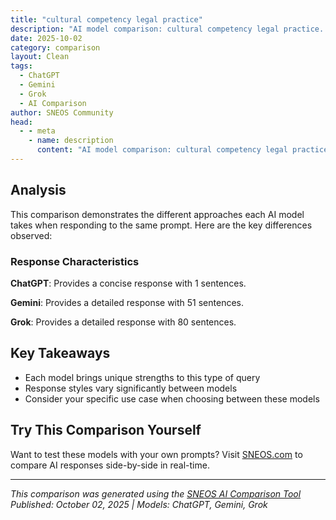 ```yaml
---
title: "cultural competency legal practice"
description: "AI model comparison: cultural competency legal practice..."
date: 2025-10-02
category: comparison
layout: Clean
tags:
  - ChatGPT
  - Gemini
  - Grok
  - AI Comparison
author: SNEOS Community
head:
  - - meta
    - name: description
      content: "AI model comparison: cultural competency legal practice..."
---
```


<ChatComparison
  title="cultural competency legal practice"
  prompt="cultural competency legal practice"
  :responses='{
    "ChatGPT": "Cultural competency in legal practice refers to the ability of legal professionals to understand, communicate with, and effectively interact with clients from diverse cultural backgrounds. It is essential for lawyers, judges, and other legal practitioners to be culturally competent in order to provide equitable representation, uphold justice, and ensure that legal processes are fair and accessible to all individuals, regardless of their cultural identities.\n\n### Key Components of Cultural Competency in Legal Practice:\n\n1. **Understanding Cultural Differences:**\n   - Recognizing how cultural backgrounds affect communication styles, values, beliefs, and behaviors.\n   - Awareness of different cultural practices, norms, and legal implications that may influence a case.\n\n2. **Client Engagement:**\n   - Building rapport with clients from diverse backgrounds by showing respect and understanding of their cultural perspectives.\n   - Using interpreters when necessary and ensuring that clients fully understand legal processes and terminologies.\n\n3. **Ethical Considerations:**\n   - Adhering to ethical obligations to provide competent representation, which includes being aware of cultural factors that may affect a client’s case.\n   - Understanding issues of bias and discrimination within the legal system and striving to counteract these in practice.\n\n4. **Legal Knowledge:**\n   - Familiarity with laws and regulations that impact specific cultural groups, such as immigration laws, tribal laws, and human rights laws.\n   - Keeping abreast of cultural trends and issues that may affect the legal landscape.\n\n5. **Training and Education:**\n   - Participating in ongoing training on cultural competency, implicit bias, and social justice issues.\n   - Encouraging diversity and inclusion within legal teams and organizations to reflect the communities they serve.\n\n6. **Advocacy:**\n   - Advocating for policies and practices that promote equity and justice for marginalized communities.\n   - Understanding the systemic challenges faced by certain cultural groups within the legal system and working towards reform.\n\n7. **Community Involvement:**\n   - Engaging with the communities served to better understand their needs, concerns, and cultural dynamics.\n   - Building partnerships with community organizations and cultural groups to enhance outreach and support.\n\n### Importance of Cultural Competency in Legal Practice:\n- **Increased Client Trust:** By demonstrating understanding and respect for clients&#x27; cultural backgrounds, lawyers can build trust with their clients.\n- **Better Outcomes:** Culturally competent legal professionals can provide more effective representation by accurately understanding and addressing the unique aspects of a clients&#x27; circumstances.\n- **Reducing Disparities:** Cultural competency helps to reduce inequities in access to justice and outcomes within the legal system.\n- **Enhanced Collaboration:** Promoting a culturally competent environment fosters collaboration among legal professionals from diverse backgrounds.\n\n### Conclusion:\nCultural competency is an essential aspect of legal practice that not only improves client relationships but also serves to enhance the overall fairness and efficacy of the legal system. By embracing and promoting cultural competency, legal practitioners can contribute to a more just society.",
    "Gemini": "Cultural competency in legal practice is the ability of lawyers and legal professionals to understand, appreciate, and interact effectively with individuals from cultures and belief systems different from their own. It goes beyond mere awareness of cultural differences; it involves actively integrating that understanding into legal practice to ensure fair and equitable outcomes for all clients.\n\nHere\u0027s a breakdown of key aspects of cultural competency in legal practice:\n\n**Why is it Important?**\n\n*   **Ethical Obligations:** Lawyers have an ethical duty to provide competent representation. This includes understanding how a client\u0027s culture might impact their understanding of the law, their interactions with the legal system, and their ability to make informed decisions.\n*   **Effective Advocacy:**  Understanding a client\u0027s cultural background can be crucial for building trust, gathering accurate information, and developing effective legal strategies. It helps lawyers avoid misunderstandings, misinterpretations, and potential biases.\n*   **Fairness and Justice:** Cultural competency helps address systemic biases and disparities in the legal system, ensuring that individuals from diverse backgrounds receive fair treatment and equal access to justice.\n*   **Client Satisfaction:** Clients are more likely to feel heard, respected, and understood when their lawyers demonstrate cultural sensitivity. This leads to better client-attorney relationships and increased client satisfaction.\n*   **Avoiding Malpractice:**  Failure to consider cultural factors can lead to errors in judgment, inadequate representation, and potential malpractice claims.\n*   **Demographic Shift:**  Societies are becoming increasingly diverse. Lawyers need to be equipped to effectively serve clients from a wide range of cultural backgrounds.\n*   **Improving Public Trust:** Demonstrating cultural competency can enhance public trust in the legal system, particularly among marginalized communities.\n\n**Key Components of Cultural Competency in Legal Practice:**\n\n*   **Self-Awareness:** Recognizing one\u0027s own cultural biases, values, and assumptions. This involves reflecting on how one\u0027s own cultural background might influence interactions with clients from different cultures.\n*   **Cultural Knowledge:**  Acquiring information about the cultures of clients served. This includes understanding their communication styles, beliefs, customs, traditions, family structures, and historical experiences.  However, it\u0027s important to avoid stereotyping and to recognize that individuals within a culture are diverse.\n*   **Cultural Sensitivity:**  Respecting and valuing cultural differences.  This involves being open-minded, non-judgmental, and willing to learn from others.\n*   **Cross-Cultural Communication Skills:**  Developing the ability to communicate effectively with people from different cultural backgrounds. This includes:\n    *   **Active Listening:** Paying close attention to both verbal and nonverbal cues.\n    *   **Using Clear and Simple Language:** Avoiding legal jargon and technical terms.\n    *   **Being Aware of Nonverbal Communication:** Understanding the significance of body language, eye contact, and personal space in different cultures.\n    *   **Asking Clarifying Questions:**  Ensuring that information is understood correctly.\n*   **Adaptability:**  Being flexible and willing to adjust one\u0027s approach to meet the needs of individual clients.\n*   **Institutionalization:**  Integrating cultural competency into the policies, procedures, and practices of law firms and legal organizations. This can include providing training to staff, developing culturally sensitive intake forms, and partnering with community organizations.\n\n**Practical Steps Lawyers Can Take to Improve Cultural Competency:**\n\n*   **Education and Training:** Participate in cultural competency training programs.\n*   **Mentorship:** Seek mentorship from lawyers who are experienced in working with diverse client populations.\n*   **Community Engagement:** Volunteer or participate in community activities that expose you to different cultures.\n*   **Language Skills:**  Learn a second language or work with qualified interpreters.\n*   **Consult Experts:** Consult with cultural experts or community leaders to gain insights into specific cultural groups.\n*   **Review Policies and Procedures:** Ensure that law firm policies and procedures are culturally sensitive and inclusive.\n*   **Utilize Resources:**  Access resources from bar associations, legal aid organizations, and other organizations that promote cultural competency in the legal profession.\n*   **Reflective Practice:**  Regularly reflect on one\u0027s own cultural biases and how they might be affecting interactions with clients.\n*   **Client Feedback:**  Solicit feedback from clients about their experiences and use that feedback to improve cultural competency.\n\n**Examples of Cultural Competency in Action:**\n\n*   **Criminal Defense:** Understanding how a client\u0027s cultural background might influence their interactions with law enforcement or their understanding of their legal rights.\n*   **Family Law:**  Recognizing the importance of extended family in some cultures and how this might impact custody arrangements.\n*   **Immigration Law:**  Understanding the cultural and political context that led a client to seek asylum.\n*   **Estate Planning:**  Being aware of cultural differences in attitudes towards death and inheritance.\n*   **Healthcare Law:**  Respecting a client\u0027s religious or cultural beliefs about medical treatment.\n\n**Challenges to Implementing Cultural Competency:**\n\n*   **Lack of Awareness:**  Some lawyers may not be aware of the importance of cultural competency.\n*   **Time Constraints:**  Lawyers may feel that they do not have the time to learn about different cultures.\n*   **Resistance to Change:**  Some lawyers may be resistant to changing their practices.\n*   **Stereotyping:**  It is important to avoid stereotyping and to treat each client as an individual.\n*   **Language Barriers:**  Communicating with clients who do not speak English can be challenging.\n*   **Access to Resources:**  Some lawyers may not have access to the resources they need to improve their cultural competency.\n\n**In conclusion, cultural competency is an essential skill for all lawyers in today\u0027s diverse world. By developing cultural competency, lawyers can provide more effective and ethical representation, promote fairness and justice, and build stronger relationships with their clients.**\n",
    "Grok": "Cultural competency in legal practice refers to the ability of legal professionals to effectively understand, respect, and interact with clients, colleagues, and stakeholders from diverse cultural, ethnic, and social backgrounds. It involves recognizing and addressing cultural differences, biases, and systemic inequalities that may impact legal proceedings, client relationships, and access to justice. Cultural competency is increasingly important in a globalized world and diverse societies where legal practitioners must navigate varying cultural norms, values, and communication styles to provide equitable and effective legal services.\n\n### Key Components of Cultural Competency in Legal Practice\n1. **Self-Awareness and Reflection**:\n   - Legal practitioners must examine their own cultural biases, stereotypes, and assumptions. This includes understanding how their background and worldview may influence their interactions with clients or decision-making processes.\n   - Engaging in ongoing education about cultural differences and systemic inequities (e.g., racism, classism, or gender bias) is critical.\n\n2. **Knowledge of Cultural Diversity**:\n   - Familiarity with the cultural, religious, linguistic, and social factors that may affect a client\u2019s understanding of legal processes or their behavior.\n   - Understanding historical and systemic factors, such as colonialism, discrimination, or immigration policies, that impact marginalized communities and their trust in the legal system.\n\n3. **Effective Communication**:\n   - Adapting communication styles to accommodate language barriers, nonverbal cues, and cultural norms. For example, using interpreters or translators when necessary and being mindful of tone and formality.\n   - Avoiding legal jargon that may be confusing to clients unfamiliar with the legal system.\n\n4. **Client-Centered Advocacy**:\n   - Building trust with clients by demonstrating respect for their cultural values and lived experiences.\n   - Tailoring legal strategies to account for cultural contexts, such as family dynamics, community expectations, or religious beliefs.\n\n5. **Addressing Systemic Barriers**:\n   - Recognizing how cultural and systemic biases within the legal system (e.g., racial profiling, disproportionate sentencing, or lack of access to legal resources) affect marginalized groups.\n   - Advocating for policies and practices that promote fairness and equity, such as diversity in the judiciary or legal aid for underserved communities.\n\n6. **Collaboration and Community Engagement**:\n   - Working with community organizations, cultural leaders, or advocacy groups to better understand the needs of diverse populations.\n   - Engaging in outreach to ensure that legal services are accessible to all, regardless of cultural or socioeconomic background.\n\n### Why Cultural Competency Matters in Legal Practice\n- **Improved Client Relationships**: Cultural competency fosters trust and rapport, which are essential for effective attorney-client relationships. Clients are more likely to share critical information when they feel understood and respected.\n- **Access to Justice**: Many individuals from minority or marginalized groups face barriers to accessing legal services due to language, mistrust, or cultural misunderstandings. Cultural competency helps bridge these gaps.\n- **Ethical Obligations**: Legal professionals are often bound by ethical codes (e.g., ABA Model Rules of Professional Conduct in the U.S.) to provide competent representation. This includes understanding cultural factors that may affect a case.\n- **Avoiding Bias**: Cultural insensitivity or ignorance can lead to stereotyping, miscommunication, or unfair treatment, which can harm clients and undermine the integrity of the legal system.\n- **Better Outcomes**: Cases involving diverse parties often require nuanced approaches to negotiation, mediation, or litigation. Cultural competency can lead to more effective resolutions.\n\n### Examples of Cultural Competency in Legal Practice\n- **Family Law**: Recognizing cultural norms around marriage, divorce, or child-rearing when handling cases like custody disputes or domestic violence. For instance, in some cultures, extended family members play a significant role in child-rearing, which may influence custody arrangements.\n- **Criminal Law**: Understanding how cultural factors (e.g., mistrust of law enforcement in certain communities) may affect a client\u2019s behavior or willingness to cooperate in a criminal case.\n- **Immigration Law**: Being sensitive to the trauma and cultural dislocation experienced by immigrants and asylum seekers, and advocating for their rights in a way that respects their background.\n- **Corporate Law**: Navigating cultural differences in international business deals, ensuring that contracts and negotiations respect varying cultural expectations around hierarchy, decision-making, or conflict resolution.\n\n### Challenges to Cultural Competency in Legal Practice\n- **Implicit Bias**: Unconscious stereotypes or prejudices can influence legal decisions, such as assumptions about a client\u2019s credibility or behavior based on their cultural background.\n- **Lack of Training**: Many law schools and legal institutions do not prioritize cultural competency training, leaving practitioners unprepared to handle diversity-related issues.\n- **Systemic Inequities**: The legal system itself may perpetuate biases (e.g., overrepresentation of certain groups in the criminal justice system), making it harder for practitioners to advocate effectively for marginalized clients.\n- **Resource Constraints**: Limited access to interpreters, cultural consultants, or community resources can hinder efforts to provide culturally competent services.\n\n### Steps to Develop Cultural Competency\n1. **Education and Training**:\n   - Attend workshops, seminars, or continuing legal education (CLE) programs on cultural competency, diversity, equity, and inclusion (DEI).\n   - Learn about the histories and experiences of different cultural groups within your jurisdiction.\n\n2. **Seek Feedback**:\n   - Ask clients and colleagues for feedback on how cultural differences are being addressed in interactions and case handling.\n   - Reflect on past cases to identify areas for improvement in cultural understanding.\n\n3. **Build Diverse Teams**:\n   - Encourage diversity in hiring within law firms and legal organizations to bring varied perspectives to the table.\n   - Collaborate with colleagues who have expertise in specific cultural or community issues.\n\n4. **Use Resources**:\n   - Partner with cultural organizations, language services, and community leaders to better serve diverse clients.\n   - Stay informed about legal precedents and policies related to cultural or diversity issues (e.g., anti-discrimination laws).\n\n5. **Advocate for Change**:\n   - Push for systemic reforms within the legal profession to address inequities and promote cultural competency at institutional levels.\n   - Support initiatives that increase access to legal education and representation for underrepresented groups.\n\n### Legal and Ethical Frameworks Supporting Cultural Competency\n- **American Bar Association (ABA)**: The ABA emphasizes cultural competency as part of a lawyer\u2019s duty to provide competent representation under Model Rule 1.1. The ABA also promotes diversity and inclusion through initiatives and guidelines for law firms.\n- **United Nations Principles and Guidelines**: International legal frameworks, such as the UN Basic Principles on the Role of Lawyers, underscore the importance of non-discrimination and access to justice for all, regardless of cultural background.\n- **National and Local Bar Associations**: Many jurisdictions have adopted diversity and cultural competency requirements for lawyers, sometimes mandating CLE credits in these areas (e.g., California requires lawyers to complete training on implicit bias and cultural competency).\n\n### Conclusion\nCultural competency in legal practice is not just a desirable skill but a necessary component of ethical and effective representation. By fostering an understanding of cultural diversity, legal professionals can better serve their clients, reduce disparities in the justice system, and uphold the principles of fairness and equality. Developing cultural competency requires ongoing education, self-reflection, and a commitment to advocating for systemic change in the legal field."
  }'
  published-date="03:24"
/>

## Analysis

This comparison demonstrates the different approaches each AI model takes when responding to the same prompt. Here are the key differences observed:

### Response Characteristics

**ChatGPT**: Provides a concise response with 1 sentences. 

**Gemini**: Provides a detailed response with 51 sentences. 

**Grok**: Provides a detailed response with 80 sentences. 

## Key Takeaways

- Each model brings unique strengths to this type of query
- Response styles vary significantly between models
- Consider your specific use case when choosing between these models

## Try This Comparison Yourself

Want to test these models with your own prompts? Visit [SNEOS.com](https://sneos.com) to compare AI responses side-by-side in real-time.

---

*This comparison was generated using the [SNEOS AI Comparison Tool](https://sneos.com)*
*Published: October 02, 2025 | Models: ChatGPT, Gemini, Grok*
